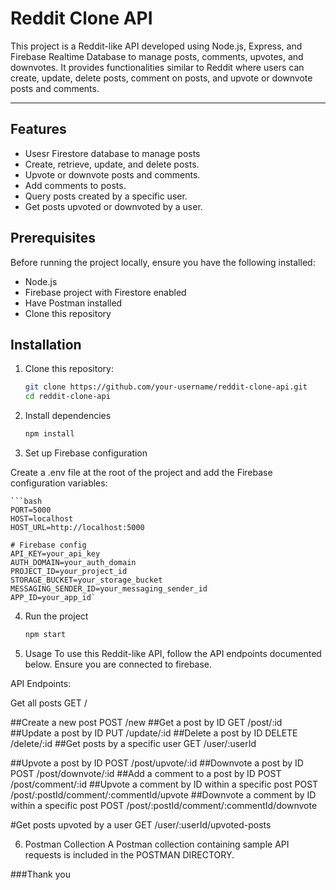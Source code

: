 # Reddit Clone API

This project is a Reddit-like API developed using Node.js, Express, and Firebase Realtime Database to manage posts, comments, upvotes, and downvotes. It provides functionalities similar to Reddit where users can create, update, delete posts, comment on posts, and upvote or downvote posts and comments.

---

## Features

- Usesr Firestore database to manage posts
- Create, retrieve, update, and delete posts.
- Upvote or downvote posts and comments.
- Add comments to posts.
- Query posts created by a specific user.
- Get posts upvoted or downvoted by a user.

## Prerequisites

Before running the project locally, ensure you have the following installed:

- Node.js
- Firebase project with Firestore enabled
- Have Postman installed
- Clone this repository

## Installation  
1. Clone this repository:

   ```bash
   git clone https://github.com/your-username/reddit-clone-api.git
   cd reddit-clone-api
2. Install dependencies

    ```bash
    npm install

3. Set up Firebase configuration

Create a .env file at the root of the project and add the Firebase configuration variables:

    ```bash
    PORT=5000
    HOST=localhost
    HOST_URL=http://localhost:5000

    # Firebase config
    API_KEY=your_api_key
    AUTH_DOMAIN=your_auth_domain
    PROJECT_ID=your_project_id
    STORAGE_BUCKET=your_storage_bucket
    MESSAGING_SENDER_ID=your_messaging_sender_id
    APP_ID=your_app_id`

4. Run the project
    ```bash
    npm start

5. Usage
To use this Reddit-like API, follow the API endpoints documented below. Ensure you are connected to firebase.

API Endpoints:

Get all posts
GET /

 ##Create a new post
POST /new
 ##Get a post by ID
GET /post/:id
 ##Update a post by ID
PUT /update/:id
 ##Delete a post by ID
DELETE /delete/:id
##Get posts by a specific user
GET /user/:userId

 ##Upvote a post by ID
POST /post/upvote/:id
 ##Downvote a post by ID
POST /post/downvote/:id
 ##Add a comment to a post by ID
POST /post/comment/:id
 ##Upvote a comment by ID within a specific post
POST /post/:postId/comment/:commentId/upvote
 ##Downvote a comment by ID within a specific post
POST /post/:postId/comment/:commentId/downvote

 #Get posts upvoted by a user
GET /user/:userId/upvoted-posts

6. Postman Collection
A Postman collection containing sample API requests is included in the POSTMAN DIRECTORY.

###Thank you

